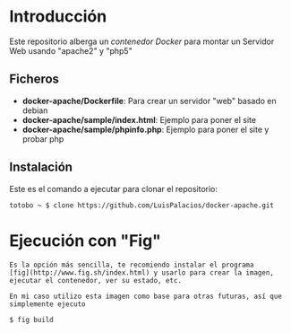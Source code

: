 # Introducción

Este repositorio alberga un *contenedor Docker* para montar un Servidor Web usando "apache2" y "php5"


## Ficheros

* **docker-apache/Dockerfile**: Para crear un servidor "web" basado en debian
* **docker-apache/sample/index.html**: Ejemplo para poner el site
* **docker-apache/sample/phpinfo.php**: Ejemplo para poner el site y probar php

## Instalación

Este es el comando a ejecutar para clonar el repositorio:

    totobo ~ $ clone https://github.com/LuisPalacios/docker-apache.git


# Ejecución con "Fig"

    Es la opción más sencilla, te recomiendo instalar el programa
    [fig](http://www.fig.sh/index.html) y usarlo para crear la imagen, ejecutar el contenedor, ver su estado, etc.

    En mi caso utilizo esta imagen como base para otras futuras, así que simplemente ejecuto

    $ fig build
